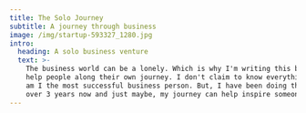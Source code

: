 ```yaml
---
title: The Solo Journey
subtitle: A journey through business
image: /img/startup-593327_1280.jpg
intro:
  heading: A solo business venture
  text: >-
    The business world can be a lonely. Which is why I'm writing this blog to
    help people along their own journey. I don't claim to know everything. Nor
    am I the most successful business person. But, I have been doing this for
    over 3 years now and just maybe, my journey can help inspire someone else.
---
```


